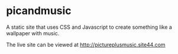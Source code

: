 picandmusic
===========

A static site that uses CSS and Javascript to create something like a wallpaper with music.

The live site can be viewed at http://pictureplusmusic.site44.com
